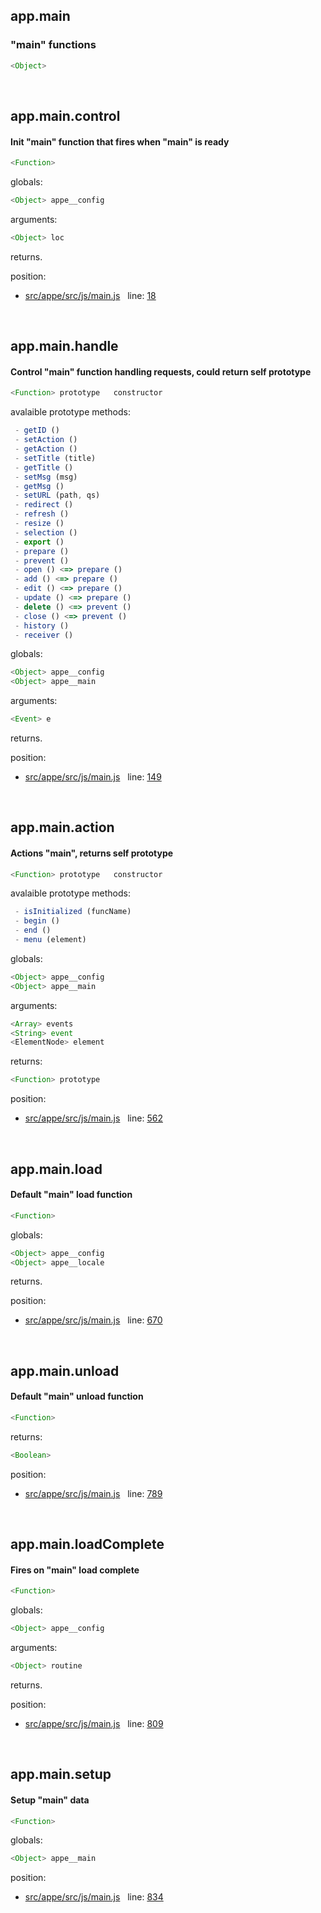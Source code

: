 

## app.main


### "main" functions


```js
<Object>
```



 


## app.main.control


#### Init "main" function that fires when "main" is ready


```js
<Function>
```

globals: 
```js
<Object> appe__config
```

arguments: 
```js
<Object> loc
```

returns.

position: 
- [src/appe/src/js/main.js](https://github.com/leolweb/appe/blob/master/src/appe/src/js/main.js)   line: [18](https://github.com/leolweb/appe/blob/master/src/appe/src/js/main.js#L18)


 


## app.main.handle


#### Control "main" function handling requests, could return self prototype


```js
<Function> prototype   constructor
```

avalaible prototype methods:
```js
 - getID ()
 - setAction ()
 - getAction ()
 - setTitle (title)
 - getTitle ()
 - setMsg (msg)
 - getMsg ()
 - setURL (path, qs)
 - redirect ()
 - refresh ()
 - resize ()
 - selection ()
 - export ()
 - prepare ()
 - prevent ()
 - open () <=> prepare ()
 - add () <=> prepare ()
 - edit () <=> prepare ()
 - update () <=> prepare ()
 - delete () <=> prevent ()
 - close () <=> prevent ()
 - history ()
 - receiver ()
```

globals: 
```js
<Object> appe__config
<Object> appe__main
```

arguments: 
```js
<Event> e
```

returns.

position: 
- [src/appe/src/js/main.js](https://github.com/leolweb/appe/blob/master/src/appe/src/js/main.js)   line: [149](https://github.com/leolweb/appe/blob/master/src/appe/src/js/main.js#L149)


 


## app.main.action


#### Actions "main", returns self prototype


```js
<Function> prototype   constructor
```

avalaible prototype methods:
```js
 - isInitialized (funcName)
 - begin ()
 - end ()
 - menu (element)
```

globals: 
```js
<Object> appe__config
<Object> appe__main
```

arguments: 
```js
<Array> events
<String> event
<ElementNode> element
```

returns: 
```js
<Function> prototype
```

position: 
- [src/appe/src/js/main.js](https://github.com/leolweb/appe/blob/master/src/appe/src/js/main.js)   line: [562](https://github.com/leolweb/appe/blob/master/src/appe/src/js/main.js#L562)


 


## app.main.load


#### Default "main" load function


```js
<Function>
```

globals: 
```js
<Object> appe__config
<Object> appe__locale
```

returns.

position: 
- [src/appe/src/js/main.js](https://github.com/leolweb/appe/blob/master/src/appe/src/js/main.js)   line: [670](https://github.com/leolweb/appe/blob/master/src/appe/src/js/main.js#L670)


 


## app.main.unload


#### Default "main" unload function


```js
<Function>
```

returns: 
```js
<Boolean>
```

position: 
- [src/appe/src/js/main.js](https://github.com/leolweb/appe/blob/master/src/appe/src/js/main.js)   line: [789](https://github.com/leolweb/appe/blob/master/src/appe/src/js/main.js#L789)


 


## app.main.loadComplete


#### Fires on "main" load complete


```js
<Function>
```

globals: 
```js
<Object> appe__config
```

arguments: 
```js
<Object> routine
```

returns.

position: 
- [src/appe/src/js/main.js](https://github.com/leolweb/appe/blob/master/src/appe/src/js/main.js)   line: [809](https://github.com/leolweb/appe/blob/master/src/appe/src/js/main.js#L809)


 


## app.main.setup


#### Setup "main" data


```js
<Function>
```

globals: 
```js
<Object> appe__main
```

position: 
- [src/appe/src/js/main.js](https://github.com/leolweb/appe/blob/master/src/appe/src/js/main.js)   line: [834](https://github.com/leolweb/appe/blob/master/src/appe/src/js/main.js#L834)


 


